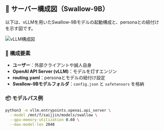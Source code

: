 ## 🧠 サーバー構成図（Swallow-9B）

以下は、vLLMを用いたSwallow-9Bモデルの起動構成と、personaとの紐付けを示す図です。

![vLLM構成図](https://copilot.microsoft.com/th/id/BCO.ab522caf-d3ee-4805-97ac-54edf91bebc9.png)

### 🔧 構成要素

- **ユーザー**：外部クライアントや誠人自身
- **OpenAI API Server (vLLM)**：モデルを灯すエンジン
- **routing.yaml**：personaとモデルの紐付け設定
- **Swallow-9Bモデルフォルダ**：`config.json` と `safetensors` を格納

### 📦 モデルパス例

```bash
python3 -m vllm.entrypoints.openai.api_server \
  --model /mnt/f/saijjin/models/swallow \
  --gpu-memory-utilization 0.60 \
  --max-model-len 2048
